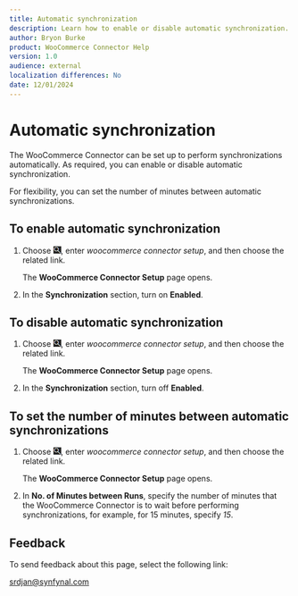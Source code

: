 ```yaml
---
title: Automatic synchronization
description: Learn how to enable or disable automatic synchronization.
author: Bryon Burke
product: WooCommerce Connector Help
version: 1.0
audience: external
localization differences: No
date: 12/01/2024
---
```


<!-- markdownlint-disable MD006 MD007 MD009 MD024 MD025 MD033 -->
<!--// cspell:ignore  markdownlint allowfullscreen keyframes woocommerce -->

# Automatic synchronization

The WooCommerce Connector can be set up to perform synchronizations automatically. As required, you can enable or disable automatic synchronization.

For flexibility, you can set the number of minutes between automatic synchronizations.

## To enable automatic synchronization

1. Choose ![Lightbulb that opens the Tell Me feature.](media/ui-search/search_small.png "Tell me what you want to do"), enter <i>woocommerce connector setup</i>, and then choose the related link.

   The <b>WooCommerce Connector Setup</b> page opens.

1. In the <b>Synchronization</b> section, turn on <b>Enabled</b>.

## To disable automatic synchronization

1. Choose ![Lightbulb that opens the Tell Me feature.](media/ui-search/search_small.png "Tell me what you want to do"), enter <i>woocommerce connector setup</i>, and then choose the related link.

   The <b>WooCommerce Connector Setup</b> page opens.

1. In the <b>Synchronization</b> section, turn off <b>Enabled</b>.

## To set the number of minutes between automatic synchronizations

1. Choose ![Lightbulb that opens the Tell Me feature.](media/ui-search/search_small.png "Tell me what you want to do"), enter <i>woocommerce connector setup</i>, and then choose the related link.

   The <b>WooCommerce Connector Setup</b> page opens.

1. In <b>No. of Minutes between Runs</b>, specify the number of minutes that the WooCommerce Connector is to wait before performing synchronizations, for example, for 15 minutes, specify <i>15</i>.

## Feedback

To send feedback about this page, select the following link:

[srdjan@synfynal.com](mailto:srdjan@synfynal.com?subject=Documentation%20Feedback%20Product%20Docs:%20automatic-synchronization)
